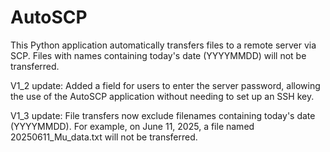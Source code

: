 # AutoSCP
This Python application automatically transfers files to a remote server via SCP. Files with names containing today's date (YYYYMMDD) will not be transferred.


V1_2 update: Added a field for users to enter the server password, allowing the use of the AutoSCP application without needing to set up an SSH key.

V1_3 update: File transfers now exclude filenames containing today's date (YYYYMMDD). For example, on June 11, 2025, a file named 20250611_Mu_data.txt will not be transferred.
